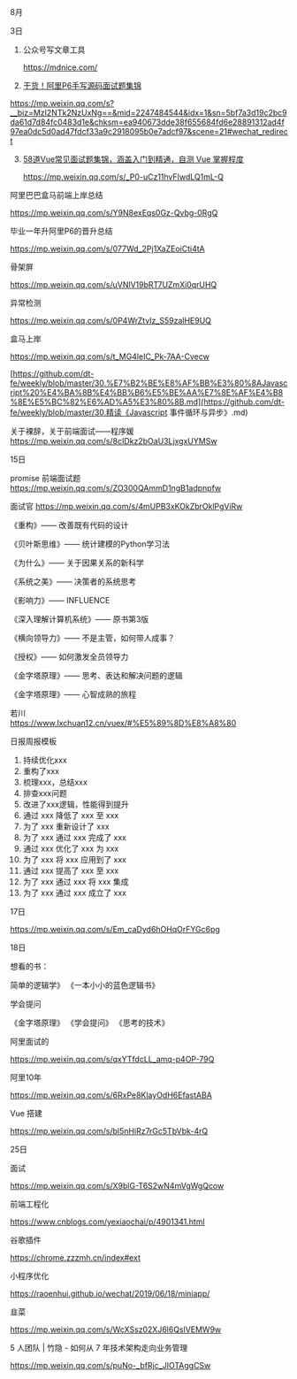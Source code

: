 8月


3日

1. 公众号写文章工具

   https://mdnice.com/

   

2. [ 干货！阿里P6手写源码面试题集锦]()

https://mp.weixin.qq.com/s?__biz=MzI2NTk2NzUxNg==&mid=2247484544&idx=1&sn=5bf7a3d19c2bc9da61d7d84fc0483d1e&chksm=ea940673dde38f655684fd6e28891312ad4f97ea0dc5d0ad47fdcf33a9c2918095b0e7adcf97&scene=21#wechat_redirect



3. [58道Vue常见面试题集锦，涵盖入门到精通，自测 Vue 掌握程度]()

   https://mp.weixin.qq.com/s/_P0-uCz11hvFIwdLQ1mL-Q
   
   

阿里巴巴盒马前端上岸总结

https://mp.weixin.qq.com/s/Y9N8exEqs0Gz-Qvbg-0RgQ



毕业一年升阿里P6的晋升总结

https://mp.weixin.qq.com/s/077Wd_2Pj1XaZEoiCti4tA



骨架屏

https://mp.weixin.qq.com/s/uVNlV19bRT7UZmXi0qrUHQ


异常检测

https://mp.weixin.qq.com/s/0P4WrZtvIz_S59zalHE9UQ

盒马上岸

https://mp.weixin.qq.com/s/t_MG4leIC_Pk-7AA-Cvecw



[https://github.com/dt-fe/weekly/blob/master/30.%E7%B2%BE%E8%AF%BB%E3%80%8AJavascript%20%E4%BA%8B%E4%BB%B6%E5%BE%AA%E7%8E%AF%E4%B8%8E%E5%BC%82%E6%AD%A5%E3%80%8B.md](https://github.com/dt-fe/weekly/blob/master/30.精读《Javascript 事件循环与异步》.md)

关于裸辞，关于前端面试——程序媛
https://mp.weixin.qq.com/s/8cIDkz2bOaU3LjxgxUYMSw



15日

promise 前端面试题			
https://mp.weixin.qq.com/s/ZO300QAmmD1ngB1adpnpfw

面试官	
https://mp.weixin.qq.com/s/4mUPB3xKOkZbrOklPgViRw

《重构》—— 改善既有代码的设计

《贝叶斯思维》—— 统计建模的Python学习法

《为什么》—— 关于因果关系的新科学

《系统之美》—— 决策者的系统思考

《影响力》—— INFLUENCE

《深入理解计算机系统》—— 原书第3版

《横向领导力》—— 不是主管，如何带人成事？

《授权》—— 如何激发全员领导力

《金字塔原理》—— 思考、表达和解决问题的逻辑

《金字塔原理》—— 心智成熟的旅程



若川		
https://www.lxchuan12.cn/vuex/#%E5%89%8D%E8%A8%80



日报周报模板 

1. 持续优化xxx 
2. 重构了xxx 
3. 梳理xxx，总结xxx 
4. 排查xxx问题 
5. 改进了xxx逻辑，性能得到提升 
6. 通过 xxx 降低了 xxx 至 xxx 
7. 为了 xxx 重新设计了 xxx 
8. 为了 xxx 通过 xxx 完成了 xxx 
9. 通过 xxx 优化了 xxx 为 xxx 
10. 为了 xxx 将 xxx 应用到了 xxx 
11. 通过 xxx 提高了 xxx 至 xxx 
12. 为了 xxx 通过 xxx 将 xxx 集成 
13. 为了 xxx 通过 xxx 成立了 xxx



17日

https://mp.weixin.qq.com/s/Em_caDyd6hOHqOrFYGc6pg





18日

想看的书：

简单的逻辑学》
《一本小小的蓝色逻辑书》

学会提问

《金字塔原理》
《学会提问》
《思考的技术》



阿里面试的

https://mp.weixin.qq.com/s/qxYTfdcLL_amq-p4OP-79Q

阿里10年




https://mp.weixin.qq.com/s/6RxPe8KlayOdH6EfastABA



Vue 搭建

https://mp.weixin.qq.com/s/bl5nHiRz7rGc5TbVbk-4rQ


25日

面试

https://mp.weixin.qq.com/s/X9blG-T6S2wN4mVgWgQcow

前端工程化

https://www.cnblogs.com/yexiaochai/p/4901341.html


谷歌插件

https://chrome.zzzmh.cn/index#ext

小程序优化

https://raoenhui.github.io/wechat/2019/06/18/miniapp/

韭菜

https://mp.weixin.qq.com/s/WcXSsz02XJ6l6QslVEMW9w

5 人团队 | 竹隐 - 如何从 7 年技术架构走向业务管理

https://mp.weixin.qq.com/s/puNo-_bfRjc_JIOTAggCSw